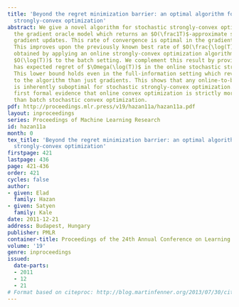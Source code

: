 ```yaml
---
title: 'Beyond the regret minimization barrier: an optimal algorithm for stochastic
  strongly-convex optimization'
abstract: We give a novel algorithm for stochastic strongly-convex optimization in
  the gradient oracle model which returns an $O(\frac1T)$-approximate solution after $T$
  gradient updates. This rate of convergence is optimal in the gradientoracle model.
  This improves upon the previously known best rate of $O(\frac{\log(T)}{T})$, which was
  obtained by applying an online strongly-convex optimization algorithm with regret
  $O(\log(T))$ to the batch setting. We complement this result by proving that any algorithm
  has expected regret of $\Omega(\log(T))$ in the online stochastic strongly-convex optimization setting.
  This lower bound holds even in the full-information setting which reveals more information
  to the algorithm than just gradients. This shows that any online-to-batch conversion
  is inherently suboptimal for stochastic strongly-convex optimization. This is the
  first formal evidence that online convex optimization is strictly more difficult
  than batch stochastic convex optimization.
pdf: http://proceedings.mlr.press/v19/hazan11a/hazan11a.pdf
layout: inproceedings
series: Proceedings of Machine Learning Research
id: hazan11a
month: 0
tex_title: 'Beyond the regret minimization barrier: an optimal algorithm for stochastic
  strongly-convex optimization'
firstpage: 421
lastpage: 436
page: 421-436
order: 421
cycles: false
author:
- given: Elad
  family: Hazan
- given: Satyen
  family: Kale
date: 2011-12-21
address: Budapest, Hungary
publisher: PMLR
container-title: Proceedings of the 24th Annual Conference on Learning Theory
volume: '19'
genre: inproceedings
issued:
  date-parts:
  - 2011
  - 12
  - 21
# Format based on citeproc: http://blog.martinfenner.org/2013/07/30/citeproc-yaml-for-bibliographies/
---
```

